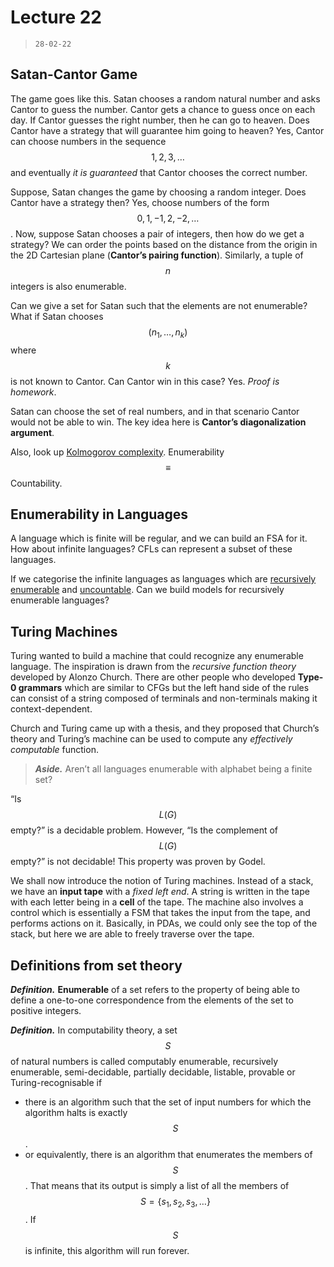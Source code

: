 # Lecture 22

> `28-02-22`

## Satan-Cantor Game

The game goes like this. Satan chooses a random natural number and asks Cantor to guess the number. Cantor gets a chance to guess once on each day. If Cantor guesses the right number, then he can go to heaven. Does Cantor have a strategy that will guarantee him going to heaven? Yes, Cantor can choose numbers in the sequence $$1, 2, 3, \dots$$ and eventually *it is guaranteed* that Cantor chooses the correct number.

Suppose, Satan changes the game by choosing a random integer. Does Cantor have a strategy then? Yes, choose numbers of the form $$0, 1, -1, 2, -2, \dots$$. Now, suppose Satan chooses a pair of integers, then how do we get a strategy? We can order the points based on the distance from the origin in the 2D Cartesian plane (**Cantor’s pairing function**). Similarly, a tuple of $$n$$ integers is also enumerable. 

Can we give a set for Satan such that the elements are not enumerable? What if Satan chooses $$(n_1, \dots, n_k)$$ where $$k$$ is not known to Cantor. Can Cantor win in this case? Yes. *Proof is homework*.

Satan can choose the set of real numbers, and in that scenario Cantor would not be able to win. The key idea here is **Cantor’s diagonalization argument**.

Also, look up [Kolmogorov complexity](https://en.wikipedia.org/wiki/Kolmogorov_complexity). Enumerability $$\equiv$$ Countability.

## Enumerability in Languages

A language which is finite will be regular, and we can build an FSA for it. How about infinite languages? CFLs can represent a subset of these languages.

If we categorise the infinite languages as languages which are <u>recursively enumerable</u> and <u>uncountable</u>. Can we build models for recursively enumerable languages?

## Turing Machines

Turing wanted to build a machine that could recognize any enumerable language. The inspiration is drawn from the *recursive function theory* developed by Alonzo Church. There are other people who developed **Type-0 grammars** which are similar to CFGs but the left hand side of the rules can consist of a string composed of terminals and non-terminals making it context-dependent. 

Church and Turing came up with a thesis, and they proposed that Church’s theory and Turing’s machine can be used to compute any *effectively computable* function.

> ***Aside.*** Aren’t all languages enumerable with alphabet being a finite set?

“Is $$L(G)$$ empty?” is a decidable problem. However, “Is the complement of $$L(G)$$ empty?” is not decidable! This property was proven by Godel. 

We shall now introduce the notion of Turing machines. Instead of a stack, we have an **input tape** with a *fixed left end*. A string is written in the tape with each letter being in a **cell** of the tape. The machine also involves a control which is essentially a FSM that takes the input from the tape, and performs actions on it. Basically, in PDAs, we could only see the top of the stack, but here we are able to freely traverse over the tape.

## Definitions from set theory

***Definition.*** **Enumerable** of a set refers to the property of being able to define a  one-to-one correspondence from the elements of the set to positive integers.

***Definition.*** In computability theory, a set $$S$$ of natural numbers is called computably enumerable, recursively enumerable, semi-decidable, partially decidable, listable, provable or Turing-recognisable if

- there is an algorithm such that the set of input numbers for which the algorithm halts is exactly $$S$$.
- or equivalently, there is an algorithm that enumerates the members of $$S$$. That means that its output is simply a list of all the members of $$S = \{s_1, s_2, s_3, \dots\}$$ . If $$S$$ is infinite, this algorithm will run forever.

